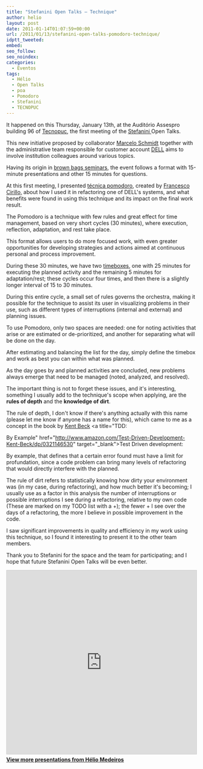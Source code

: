```yaml
---
title: "Stefanini Open Talks – Technique"
author: helio
layout: post
date: 2011-01-14T01:07:59+00:00
url: /2011/01/13/stefanini-open-talks-pomodoro-technique/
idptt_tweeted: 
embed: 
seo_follow: 
seo_noindex: 
categories:
  - Eventos
tags:
  - Hélio
  - Open Talks
  - poa
  - Pomodoro
  - Stefanini
  - TECNOPUC
---
```


It happened on this Thursday, January 13th, at the Auditório Assespro building 96 of <a title="TECNOPUC" href="http://www.pucrs.br/agt/tecnopuc/" target="_blank">Tecnopuc</a>, the first meeting of the <a title="Stefanini" href="http://www.stefanini.com.br/BR/home.html" target="_blank">Stefanini </a> Open Talks.

This new initiative proposed by collaborator <a title="Marcelo Schmidt" href="http://twitter.com/schmidtmarcelo" target="_blank">Marcelo Schmidt</a> together with the administrative team responsible for customer account <a title="DELL" href="http://www.dell.com.br/" target="_blank">DELL</a> aims to involve institution colleagues around various topics.

Having its origin in <a title="Brown Bags seminar" href="http://en.wikipedia.org/wiki/Brown_bag_seminars" target="_blank">brown bags seminars</a>, the event follows a format with 15-minute presentations and other 15 minutes for questions.

At this first meeting, I presented <a title="Pomodoro Technique" href="http://www.pomodorotechnique.com/" target="_blank">técnica pomodoro</a>, created by <a title="Francesco Cirillo" href="http://twitter.com/cirillof" target="_blank">Francesco Cirillo,</a> about how I used it in refactoring one of DELL's systems, and what benefits were found in using this technique and its impact on the final work result.

The Pomodoro is a technique with few rules and great effect for time management, based on very short cycles (30 minutes), where execution, reflection, adaptation, and rest take place.

This format allows users to do more focused work, with even greater opportunities for developing strategies and actions aimed at continuous personal and process improvement.

During these 30 minutes, we have two <a title="timeboxing" href="http://en.wikipedia.org/wiki/Timeboxing" target="_blank">timeboxes</a>, one with 25 minutes for executing the planned activity and the remaining 5 minutes for adaptation/rest; these cycles occur four times, and then there is a slightly longer interval of 15 to 30 minutes.

During this entire cycle, a small set of rules governs the orchestra, making it possible for the technique to assist its user in visualizing problems in their use, such as different types of interruptions (internal and external) and planning issues.

To use Pomodoro, only two spaces are needed: one for noting activities that arise or are estimated or de-prioritized, and another for separating what will be done on the day.

After estimating and balancing the list for the day, simply define the timebox and work as best you can within what was planned.

As the day goes by and planned activities are concluded, new problems always emerge that need to be managed (noted, analyzed, and resolved).

The important thing is not to forget these issues, and it's interesting, something I usually add to the technique's scope when applying, are the **rules of depth** and the **knowledge of dirt**.

The rule of depth, I don't know if there's anything actually with this name (please let me know if anyone has a name for this), which came to me as a concept in the book by <a title="Kent Beck" href="http://twitter.com/kentbeck" target="_blank">Kent Beck</a> <a title="TDD:

By Example" href="http://www.amazon.com/Test-Driven-Development-Kent-Beck/dp/0321146530" target="_blank">Test Driven development:

By example</a>, that defines that a certain error found must have a limit for profundation, since a code problem can bring many levels of refactoring that would directly interfere with the planned.

The rule of dirt refers to statistically knowing how dirty your environment was (in my case, during refactoring), and how much better it's becoming; I usually use as a factor in this analysis the number of interruptions or possible interruptions I see during a refactoring, relative to my own code (These are marked on my TODO list with a +); the fewer + I see over the days of a refactoring, the more I believe in possible improvement in the code.

I saw significant improvements in quality and efficiency in my work using this technique, so I found it interesting to present it to the other team members.

Thank you to Stefanini for the space and the team for participating; and I hope that future Stefanini Open Talks will be even better. <div style="margin-bottom: 20px;">
<iframe src="https://www.slideshare.net/slideshow/embed_code/key/ePHVpNd1rPPUEh" width="597" height="486" frameborder="0" marginwidth="0" marginheight="0" scrolling="no" style="border:1px solid #CCC; border-width:1px; margin-bottom:5px; max-width: 100%;" allowfullscreen></iframe>
</iframe>
<div style="margin-bottom:5px">
    <strong><a href="//www.slideshare.net/heliomedeiros" target="_blank">View more presentations from Hélio Medeiros</a></strong>
</div>
</div>
